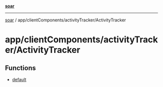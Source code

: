 [**soar**](../../../../README.md)

***

[soar](../../../../modules.md) / app/clientComponents/activityTracker/ActivityTracker

# app/clientComponents/activityTracker/ActivityTracker

## Functions

- [default](functions/default.md)
